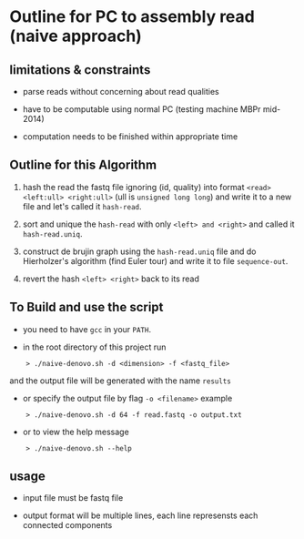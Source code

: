 # Outline for PC to assembly read (naive approach)

## limitations & constraints

- parse reads without concerning about read qualities

- have to be computable using normal PC (testing machine MBPr mid-2014)

- computation needs to be finished within appropriate time

## Outline for this Algorithm

1. hash the read the fastq file ignoring (id, quality) into format ```<read> <left:ull> <right:ull>``` (ull is ```unsigned long long```) and write it to a new file and let's called it ```hash-read```.

2. sort and unique the ```hash-read``` with only ```<left> and <right>``` and called it ```hash-read.uniq```.

3. construct de brujin graph using the ```hash-read.uniq``` file and do Hierholzer's algorithm (find Euler tour) and write it to file ```sequence-out```.

4. revert the hash ```<left> <right>``` back to its read

## To Build and use the script

- you need to have ```gcc``` in your ```PATH```.

- in the root directory of this project run
```
    > ./naive-denovo.sh -d <dimension> -f <fastq_file>
```
and the output file will be generated with the name ```results```

- or specify the output file by flag ```-o <filename>``` example
```
    > ./naive-denovo.sh -d 64 -f read.fastq -o output.txt
```

- or to view the help message
```
    > ./naive-denovo.sh --help
```

## usage

- input file must be fastq file

- output format will be multiple lines, 
each line represensts each connected components